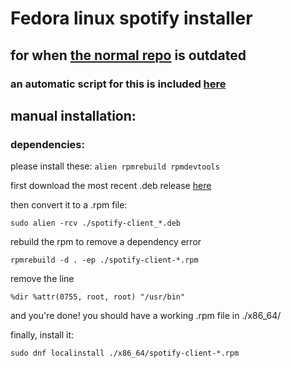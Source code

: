 # Fedora linux spotify installer
## for when [the normal repo](https://www.github.com/rpmfusion/lpf-spotify-client) is outdated

### an automatic script for this is included [here](https://www.github.com/thaYt/fedora-spotify-patch/blob/master/fsp)

## manual installation:

### dependencies:
please install these: `alien rpmrebuild rpmdevtools`

first download the most recent .deb release [here](https://repository.spotify.com/pool/non-free/s/spotify-client/)

then convert it to a .rpm file:
```shell
sudo alien -rcv ./spotify-client_*.deb
```

rebuild the rpm to remove a dependency error
```shell
rpmrebuild -d . -ep ./spotify-client-*.rpm
```
remove the line 

```%dir %attr(0755, root, root) "/usr/bin"```

and you're done! you should have a working .rpm file in ./x86_64/

finally, install it:
```shell
sudo dnf localinstall ./x86_64/spotify-client-*.rpm
```
